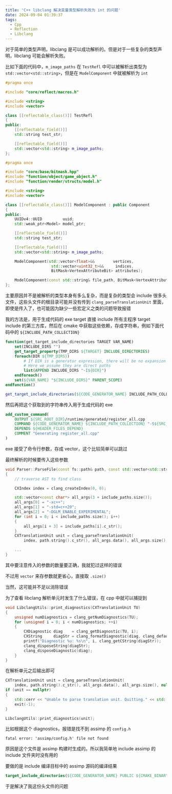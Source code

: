 ```yaml
---
title: 'C++ libclang 解决变量类型解析失败为 int 的问题'
date: 2024-09-04 01:39:37
tags:
  - Cpp
  - Reflection
  - Libclang
---
```


对于简单的类型声明，libclang 是可以成功解析的。但是对于一些复杂的类型声明，libclang 可能会解析失败。

比如下面的代码中，`m_image_paths` 在 `TestRefl` 中可以被解析出类型为 `std::vector<std::string>`，但是在 `ModelComponent` 中就被解析为 `int`

```cpp
#pragma once

#include "core/reflect/macros.h"

#include <string>
#include <vector>

class [[reflectable_class()]] TestRefl
{
public:
    [[reflectable_field()]]
    std::string test_str;

    [[reflectable_field()]]
    std::vector<std::string> m_image_paths;
};
```

```cpp
#pragma once

#include "core/base/bitmask.hpp"
#include "function/object/game_object.h"
#include "function/render/structs/model.h"

#include <string>
#include <vector>

class [[reflectable_class()]] ModelComponent : public Component
{
public:
    UUIDv4::UUID         uuid;
    std::weak_ptr<Model> model_ptr;

    [[reflectable_field()]]
    std::string test_str;

    [[reflectable_field()]]
    std::vector<std::string> m_image_paths;

    ModelComponent(std::vector<float>&&        vertices,
                    std::vector<uint32_t>&&     indices,
                    BitMask<VertexAttributeBit> attributes);

    ModelComponent(const std::string& file_path, BitMask<VertexAttributeBit> attributes);
};
```

主要原因并不是被解析的类型本身有多么复杂，而是复杂的类型会 include 很多头文件，这些头文件的根目录可能并没有传到 `clang_parseTranslationUnit` 里面，即使是传入了，也可能因为缺少一些宏定义之类的问题导致报错

我的方法是，用于生成代码的 exe target 直接 include 所有主程序 target include 的第三方库，然后在 cmake 中获取这些依赖，存成字符串，例如下面代码中的 `${INCLUDE_PATH_COLLECTION}`

```cmake
function(get_target_include_directories TARGET VAR_NAME)  
    set(INCLUDE_DIRS "")  
    get_target_property(TMP_DIRS ${TARGET} INCLUDE_DIRECTORIES)    
    foreach(DIR ${TMP_DIRS})  
        # If DIR is a generator expression, there will be no expansion here
        # Here we assume they are direct paths 
        list(APPEND INCLUDE_DIRS "-I${DIR}")  
    endforeach()   
    set(${VAR_NAME} "${INCLUDE_DIRS}" PARENT_SCOPE)  
endfunction()  

get_target_include_directories(${CODE_GENERATOR_NAME} INCLUDE_PATH_COLLECTION)  
```

然后再把这个获取到的字符串传入用于生成代码的 exe

```cmake
add_custom_command(
    OUTPUT ${SRC_ROOT_DIR}/runtime/generated/register_all.cpp
    COMMAND ${CODE_GENERATOR_NAME} ${INCLUDE_PATH_COLLECTION} "-S${SRC_ROOT_DIR}/runtime" "-O${SRC_ROOT_DIR}/runtime/generated"
    DEPENDS ${HEADER_FILES_DEPEND}
    COMMENT "Generating register_all.cpp"
)
```

exe 接受了命令行参数，存成 vector，这个比较简单可以跳过

最终解析的时候要传入这些参数

```cpp
void Parser::ParseFile(const fs::path& path, const std::vector<std::string>& include_paths)
{
    // traverse AST to find class

    CXIndex index = clang_createIndex(0, 0);

    std::vector<const char*> all_args(3 + include_paths.size());
    all_args[0] = "-xc++";
    all_args[1] = "-std=c++20";
    all_args[2] = "-DGLM_ENABLE_EXPERIMENTAL";
    for (int i = 0; i < include_paths.size(); i++)
    {
        all_args[i + 3] = include_paths[i].c_str();
    }
    CXTranslationUnit unit = clang_parseTranslationUnit(
        index, path.string().c_str(), all_args.data(), all_args.size(), nullptr, 0, CXTranslationUnit_None);

    ...
}
```

其中要注意传入的参数的数量要正确，我就犯过这样的错误

不过用 `vector` 来存参数就更省心，直接取 `.size()`

当然，这可能并不足以消除错误

为了查看 libclang 解析单元时发生了什么错误，在 cpp 中就可以捕捉到

```cpp
void LibclangUtils::print_diagnostics(CXTranslationUnit TU)
{
    unsigned numDiagnostics = clang_getNumDiagnostics(TU);
    for (unsigned i = 0; i < numDiagnostics; ++i)
    {
        CXDiagnostic diag    = clang_getDiagnostic(TU, i);
        CXString     diagStr = clang_formatDiagnostic(diag, clang_defaultDiagnosticDisplayOptions());
        printf("Diagnostic %u: %s\n", i, clang_getCString(diagStr));
        clang_disposeString(diagStr);
        clang_disposeDiagnostic(diag);
    }
}
```

在解析单元之后输出即可

```cpp
CXTranslationUnit unit = clang_parseTranslationUnit(
    index, path.string().c_str(), all_args.data(), all_args.size(), nullptr, 0, CXTranslationUnit_None);
if (unit == nullptr)
{
    std::cerr << "Unable to parse translation unit. Quitting." << std::endl;
    exit(-1);
}

LibclangUtils::print_diagnostics(unit);
```

比如根据这个 diagnostics，报错是找不到 assimp 的 `config.h`

```
fatal error: 'assimp/config.h' file not found
```

原因是这个文件是 assimp 构建时生成的。所以我简单地 include assimp 的 include 文件夹时没有用的

要做的是 include 编译目标中的 assimp 源码的编译结果

```cmake
target_include_directories(${CODE_GENERATOR_NAME} PUBLIC ${CMAKE_BINARY_DIR}/src/3rdparty/assimp/include)
```

于是解决了我这份头文件的问题